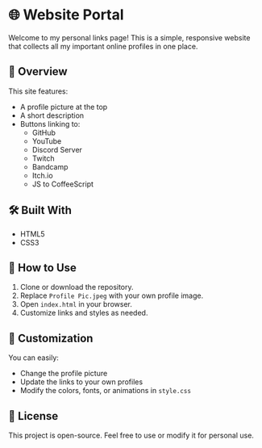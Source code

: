 # 🌐 Website Portal

Welcome to my personal links page! This is a simple, responsive website that collects all my important online profiles in one place.

## 🔗 Overview

This site features:

- A profile picture at the top
- A short description
- Buttons linking to:
  - GitHub
  - YouTube
  - Discord Server
  - Twitch
  - Bandcamp
  - Itch.io
  - JS to CoffeeScript

## 🛠️ Built With

- HTML5
- CSS3

## 🚀 How to Use

1. Clone or download the repository.
2. Replace `Profile Pic.jpeg` with your own profile image.
3. Open `index.html` in your browser.
4. Customize links and styles as needed.

## 🎨 Customization

You can easily:

- Change the profile picture
- Update the links to your own profiles
- Modify the colors, fonts, or animations in `style.css`

## 📄 License

This project is open-source. Feel free to use or modify it for personal use.